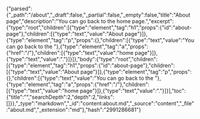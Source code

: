 {"parsed":{"_path":"/about","_draft":false,"_partial":false,"_empty":false,"title":"About page","description":"You can go back to the home page.","excerpt":{"type":"root","children":[{"type":"element","tag":"h1","props":{"id":"about-page"},"children":[{"type":"text","value":"About page"}]},{"type":"element","tag":"p","props":{},"children":[{"type":"text","value":"You can go back to the "},{"type":"element","tag":"a","props":{"href":"/"},"children":[{"type":"text","value":"home page"}]},{"type":"text","value":"."}]}]},"body":{"type":"root","children":[{"type":"element","tag":"h1","props":{"id":"about-page"},"children":[{"type":"text","value":"About page"}]},{"type":"element","tag":"p","props":{},"children":[{"type":"text","value":"You can go back to the "},{"type":"element","tag":"a","props":{"href":"/"},"children":[{"type":"text","value":"home page"}]},{"type":"text","value":"."}]}],"toc":{"title":"","searchDepth":2,"depth":2,"links":[]}},"_type":"markdown","_id":"content:about.md","_source":"content","_file":"about.md","_extension":"md"},"hash":"2991286681"}